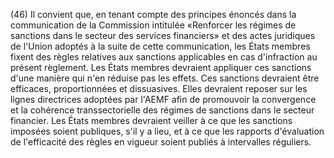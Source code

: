 (46) Il convient que, en tenant compte des principes énoncés dans la communication de la Commission intitulée «Renforcer les régimes de sanctions dans le secteur des services financiers» et des actes juridiques de l'Union adoptés à la suite de cette communication, les États membres fixent des règles relatives aux sanctions applicables en cas d'infraction au présent règlement. Les États membres devraient appliquer ces sanctions d'une manière qui n'en réduise pas les effets. Ces sanctions devraient être efficaces, proportionnées et dissuasives. Elles devraient reposer sur les lignes directrices adoptées par l'AEMF afin de promouvoir la convergence et la cohérence transsectorielle des régimes de sanctions dans le secteur financier. Les États membres devraient veiller à ce que les sanctions imposées soient publiques, s'il y a lieu, et à ce que les rapports d'évaluation de l'efficacité des règles en vigueur soient publiés à intervalles réguliers.